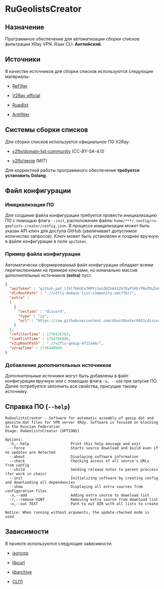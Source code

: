 # RuGeolistsCreator

## Назначение

Программное обеспечение для автоматизации сборки списков фильтрации XRay VPN. Язык CLI: **Английский**.

## Источники

В качестве источников для сборки списков используются следующие материалы:

* [ReFilter](https://github.com/1andrevich/Re-filter-lists)

* [V2Ray official](https://github.com/Loyalsoldier/v2ray-rules-dat)

* [Ruadlist](https://github.com/easylist/ruadlist)

* [Antifilter](https://antifilter.download/)

## Системы сборки списков

Для сборки списков используется официальное ПО V2Ray:

* [v2fly/domain-list-community](https://github.com/v2fly/domain-list-community) (CC-BY-SA-4.0)

* [v2fly/geoip](https://github.com/v2fly/geoip) (MIT)

Для корректной работы программного обеспечения **требуется установить Golang**.

## Файл конфигурации

### Инициализация ПО

Для создания файла конфигурации требуется провести инициализацию ПО с помощью флага ```--init```, расположение файла: ```home/***/.config/ru-geolists-creator/config.json```. В процессе иницализации может быть указан API ключ для доступа GitHub (увеличивает допустимое количество запросов). Ключ может быть установлен и позднее вручную в файле конфигурации в поле ```apiToken```. 

### Пример файла конфигурации

Автоматически сформированный файл конфигурации обладает всеми перечисленными на примере ключами, но изначально массив дополнительных источников **(extra)** пуст. 

```json
{
  "apiToken" : "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",
  "dlcRootPath" : ".//v2fly-domain-list-community-adcff6c/",
  "extra" : 
  [
    {
      "section" : "discord",
      "type" : "ip",
      "url" : "https://raw.githubusercontent.com/GhostRooter0953/discord-voice-ips/refs/heads/master/voice_domains/discord-voice-ip-list"
    }
  ],
  "refilterTime" : 1736426783,
  "ruadlistTime" : 1754766886,
  "v2ipRootPath" : ".//v2fly-geoip-9711ad4/",
  "v2rayTime" : 1736449948
}
```

### Добавление дополнительных источников

Дополнительные источники могут быть добавлены в файл конфигурации вручную или с помощью флага ```-a, --add``` при запуске ПО. Далее потребуется заполнить все свойства, присущие такому источнику.

## Справка ПО (```--help```)

```
RuGeolistsCreator - Software for automatic assembly of geoip.dat and geosite.dat files for VPN server XRay. Software is focused on blocking in the Russian Federation
Usage: RuGeolistsCreator [OPTIONS]

Options:
  -h,--help                   Print this help message and exit
  --force                     Starts source download and build even if no updates are detected
  --about                     Displaying software information
  --check                     Checking access of all source's URLs from config
  --child                     Sending release notes to parent proccess (for work in chain)
  --init                      Initializing software by creating config and downloading all dependencies
  --show                      Displaying all extra sources from configuration files
  -a,--add                    Adding extra source to download list
  -r,--remove UINT            Removing extra source from download list
  -o,--out TEXT               Path to out DIR with all lists to create

Notice: When running without arguments, the update-checked mode is used
```

## Зависимости

В проекте используются следующие зависимости:

* [jsoncpp](https://github.com/open-source-parsers/jsoncpp)

* [libcurl](https://curl.se/libcurl/)

* [libarchive](https://libarchive.org/)

* [CLI11](https://github.com/CLIUtils/CLI11)
